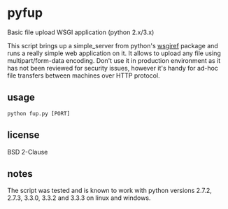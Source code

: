# pyfup

Basic file upload WSGI application (python 2.x/3.x)

This script brings up a simple\_server from python's
[wsgiref](http://docs.python.org/3.3/library/wsgiref.html)
package and runs a really simple web application on it.
It allows to upload any file using multipart/form-data encoding.
Don't use it in production environment as it has not been
reviewed for security issues, however it's handy for ad-hoc
file transfers between machines over HTTP protocol.


## usage

    python fup.py [PORT]


## license

BSD 2-Clause


## notes

The script was tested and is known to work with python
versions 2.7.2, 2.7.3, 3.3.0, 3.3.2 and 3.3.3 on linux
and windows.
